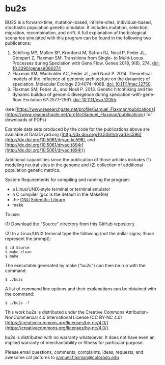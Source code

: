 # bu2s

BU2S is a forward-time, mutation-based, infinite-sites, individual-based, stochastic population genetic simulator.
It includes mutation, selection, migration, recombination, and drift.  A full explanation of the biological scenarios simulated with this program can be found in the following two publications:

1. Schilling MP, Mullen SP, Kronforst M, Safran RJ, Nosil P, Feder JL, Gompert Z, Flaxman SM. Transitions from Single- to Multi-Locus Processes during Speciation with Gene Flow. Genes 2018, 9(6), 274. [doi: 10.3390/genes9060274](https://doi.org/10.3390/genes9060274)
2. Flaxman SM, Wacholder AC, Feder JL, and Nosil P. 2014.  Theoretical models of the influence of genomic architecture on the dynamics of speciation.  Molecular Ecology 23:4074-4088. [doi: 10.1111/mec.12750](http://dx.doi.org/10.1111/mec.12750).
3. Flaxman SM, Feder JL, and Nosil P.  2013.  Genetic hitchhiking and the dynamic buildup of genomic divergence during speciation-with-gene-flow. Evolution 67:2577-2591. [doi: 10.1111/evo.12055](http://dx.doi.org/10.1111/evo.12055).

(see [https://www.researchgate.net/profile/Samuel_Flaxman/publications](https://www.researchgate.net/profile/Samuel_Flaxman/publications) for downloads of PDFs)

Example data sets produced by the code for the publications above are available at DataDryad.org ([http://dx.doi.org/10.5061/dryad.kc596](http://dx.doi.org/10.5061/dryad.kc596), and [http://dx.doi.org/10.5061/dryad.t894r](http://dx.doi.org/10.5061/dryad.t894r)) 

Additional capabilities since the publication of those articles includes (1) modeling neutral sites in the genome and (2) collection of additional population genetic metrics.

System Requirements for compiling and running the program:

* a Linux/UNIX-style terminal or terminal emulator
* a C compiler (gcc is the default in the Makefile)
* the [GNU Scientific Library](https://www.gnu.org/software/gsl/)
* make

To use:

(1) Download the "Source" directory from this GitHub repository.

(2) In a Linux/UNIX terminal type the following (not the dollar signs; those represent the prompt):
    
    $ cd Source
    $ make clean
    $ make

The executable generated by make ("bu2s") can then be run with the command:
    
    $ ./bu2s

A list of command line options and their explanations can be obtained with the command:
    
    $ ./bu2s -?


This work bu2s is distributed under the Creative Commons Attribution-NonCommercial 4.0 International License (CC BY-NC 4.0) [https://creativecommons.org/licenses/by-nc/4.0/](https://creativecommons.org/licenses/by-nc/4.0/).

bu2s is distributed with no warranty whatsoever.  It does not have even an implied warranty of merchantability or fitness for particular purpose.

Please email questions, comments, complaints, ideas, requests, and awesome cat pictures to samuel.flaxman@colorado.edu

